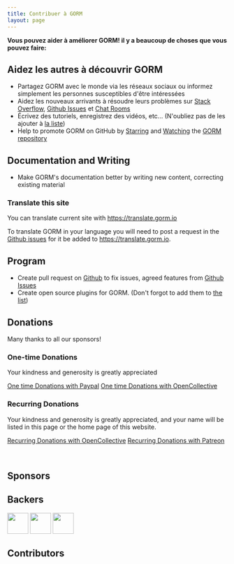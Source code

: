 ```yaml
---
title: Contribuer à GORM
layout: page
---
```


**Vous pouvez aider à améliorer GORM! il y a beaucoup de choses que vous pouvez faire:**

## Aidez les autres à découvrir GORM

* Partagez GORM avec le monde via les réseaux sociaux ou informez simplement les personnes susceptibles d'être intéressées
* Aidez les nouveaux arrivants à résoudre leurs problèmes sur [Stack Overflow](https://stackoverflow.com/questions/tagged/go-gorm), [Github Issues](https://github.com/jinzhu/gorm/issues) et [Chat Rooms](/community.html#Chat)
* Écrivez des tutoriels, enregistrez des vidéos, etc... (N'oubliez pas de les ajouter à [la liste](/community.html))
* Help to promote GORM on GitHub by [Starring](https://github.com/jinzhu/gorm/stargazers) and [Watching](https://github.com/jinzhu/gorm/watchers) the [GORM repository](https://github.com/jinzhu/gorm)

## Documentation and Writing

* Make GORM's documentation better by writing new content, correcting existing material

### Translate this site

You can translate current site with <https://translate.gorm.io>

To translate GORM in your language you will need to post a request in the [Github issues](https://github.com/jinzhu/gorm.io/issues) for it be added to <https://translate.gorm.io>.

## Program

* Create pull request on [Github](https://github.com/jinzhu/gorm) to fix issues, agreed features from [Github Issues](https://github.com/jinzhu/gorm/issues)
* Create open source plugins for GORM. (Don't forgot to add them to [the list](/community.html#Open-Sources))

## Donations

Many thanks to all our sponsors!

### One-time Donations

Your kindness and generosity is greatly appreciated

[One time Donations with Paypal](https://www.paypal.me/zhangjinzhu) [One time Donations with OpenCollective](https://opencollective.com/gorm)

### Recurring Donations

Your kindness and generosity is greatly appreciated, and your name will be listed in this page or the home page of this website.

[Recurring Donations with OpenCollective](https://opencollective.com/gorm) [Recurring Donations with Patreon](https://www.patreon.com/jinzhu)

<br />

## Sponsors

<object type="image/svg+xml" data="https://opencollective.com/gorm/tiers/sponsor.svg?avatarHeight=68&width=740"></object>

## Backers

<div class="backers-list">
  
<a href="https://www.patreon.com/jeffprestes"><img style="width: 48px" src="http://i.imgur.com/7SPpyLw.jpg"></img></a>
<a href="https://www.patreon.com/user/creators?u=5447334"><img style="width: 48px" src="https://c8.patreon.com/2/400/5447334"></img></a>
<a href="https://www.patreon.com/user/creators?u=4875083"><img style="width: 48px" src="https://c8.patreon.com/2/100/4875083"></img></a>
</div>

<object type="image/svg+xml" data="https://opencollective.com/gorm/tiers/backer.svg?avatarHeight=48&width=740"></object>

## Contributors

<object type="image/svg+xml" data="https://opencollective.com/gorm/contributors.svg?avatarHeight=32&width=740"></object>
